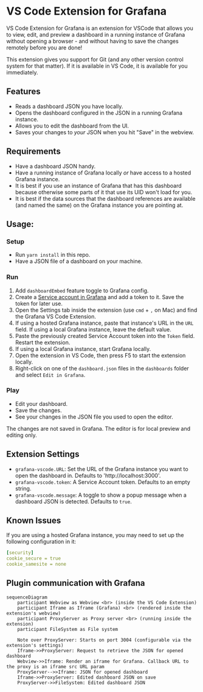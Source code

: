 # VS Code Extension for Grafana

VS Code Extension for Grafana is an extension for VSCode that allows you to view, edit, and preview a dashboard in a running instance of Grafana without opening a browser - and without having to save the changes remotely before you are done!

This extension gives you support for Git (and any other version control system for that matter). If it is available in VS Code, it is available for you immediately.

## Features

- Reads a dashboard JSON you have locally.
- Opens the dashboard configured in the JSON in a running Grafana instance.
- Allows you to edit the dashboard from the UI.
- Saves your changes to _your_ JSON when you hit "Save" in the webview.

## Requirements

- Have a dashboard JSON handy.
- Have a running instance of Grafana locally _or_ have access to a hosted Grafana instance.
- It is best if you use an instance of Grafana that has this dashboard because otherwise some parts of it that use its UID won't load for you.
- It is best if the data sources that the dashboard references are available (and named the same) on the Grafana instance you are pointing at.

## Usage:

### Setup
- Run `yarn install` in this repo.
- Have a JSON file of a dashboard on your machine.

### Run

1. Add `dashboardEmbed` feature toggle to Grafana config.
2. Create a [Service account in Grafana](https://grafana.com/docs/grafana/latest/administration/service-accounts/#create-a-service-account-in-grafana) and add a token to it. Save the token for later use.
3. Open the Settings tab inside the extension (use `cmd` + `,` on Mac) and find the Grafana VS Code Extension.
4. If using a hosted Grafana instance, paste that instance's URL in the `URL` field. If using a local Grafana instance, leave the default value.
5. Paste the previously created Service Account token into the `Token` field. Restart the extension.
6. If using a local Grafana instance, start Grafana locally.
7. Open the extension in VS Code, then press F5 to start the extension locally.
8. Right-click on one of the `dashboard.json` files in the `dashboards` folder and select `Edit in Grafana`.

### Play
- Edit your dashboard.
- Save the changes.
- See your changes in the JSON file you used to open the editor.

The changes are not saved in Grafana. The editor is for local preview and editing only.

## Extension Settings

- `grafana-vscode.URL`: Set the URL of the Grafana instance you want to open the dashboard in. Defaults to 'http://localhost:3000'.
- `grafana-vscode.token`: A Service Account token. Defaults to an empty string.
- `grafana-vscode.message`: A toggle to show a popup message when a dashboard JSON is detected. Defaults to `true`.

## Known Issues

If you are using a hosted Grafana instance, you may need to set up the following configuration in it:
```yaml
[security]
cookie_secure = true
cookie_samesite = none
```

## Plugin communication with Grafana

```mermaid
sequenceDiagram
    participant Webview as Webview <br> (inside the VS Code Extension)
    participant Iframe as Iframe (Grafana) <br> (rendered inside the extension's webview)
    participant ProxyServer as Proxy server <br> (running inside the extension)
    participant FileSystem as File system

    Note over ProxyServer: Starts on port 3004 (configurable via the extension's settings)
    Iframe->>ProxyServer: Request to retrieve the JSON for opened dashboard
    Webview->>Iframe: Render an iframe for Grafana. Callback URL to the proxy is an iframe src URL param 
    ProxyServer-->>Iframe: JSON for opened dashboard
    Iframe->>ProxyServer: Edited dashboard JSON on save
    ProxyServer->>FileSystem: Edited dashboard JSON
```